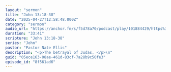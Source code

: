 ```yaml
---
layout: "sermon"
title: "John 13:18-38"
date: "2025-04-27T12:58:48.000Z"
category: "sermon"
audio_url: "https://anchor.fm/s/f5d78a70/podcast/play/101884429/https%3A%2F%2Fd3ctxlq1ktw2nl.cloudfront.net%2Fstaging%2F2025-3-28%2F399215803-44100-2-e78ffbb3fd02f.m4a"
duration: "33:41"
scripture: "John 13:18-38"
series: "John"
pastor: "Pastor Nate Ellis"
description: "<p>The betrayal of Judas. </p>\n"
guid: "05ece163-08ae-461d-83cf-7a28b9c50fe3"
episode_id: "8f561ad6"
---
```


